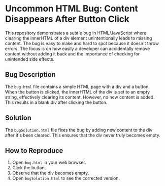 # Uncommon HTML Bug: Content Disappears After Button Click

This repository demonstrates a subtle bug in HTML/JavaScript where clearing the innerHTML of a div element unintentionally leads to missing content.  The bug is easy to make and hard to spot because it doesn't throw errors. The focus is on how easily a developer can accidentally remove content without adding it back and the importance of checking for unintended side effects.

## Bug Description
The `bug.html` file contains a simple HTML page with a div and a button. When the button is clicked, the innerHTML of the div is set to an empty string, effectively clearing its content.  However, no new content is added.  This results in a blank div after clicking the button.

## Solution
The `bugSolution.html` file fixes the bug by adding new content to the div after it's been cleared.  This ensures that the div never truly becomes empty.

## How to Reproduce
1. Open `bug.html` in your web browser.
2. Click the button.
3. Observe that the div becomes empty.
4. Open `bugSolution.html` to see the corrected version.